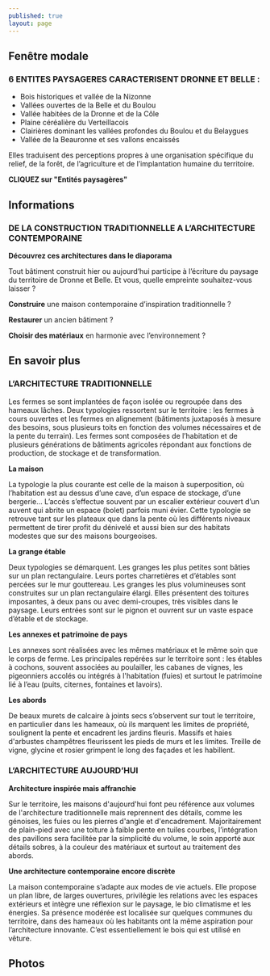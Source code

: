 ```yaml
---
published: true
layout: page
---
```



## Fenêtre modale

### 6 ENTITES PAYSAGERES CARACTERISENT DRONNE ET BELLE :

- Bois historiques et vallée de la Nizonne
- Vallées ouvertes de la Belle et du Boulou
- Vallée habitées de la Dronne et de la Côle
- Plaine céréalière du Verteillacois
- Clairières dominant les vallées profondes du Boulou et du Belaygues
- Vallée de la Beauronne et ses vallons encaissés

Elles traduisent des perceptions propres à une organisation spécifique du relief, de la forêt, de l’agriculture et de l’implantation humaine du territoire.

**CLIQUEZ sur "Entités paysagères"**

## Informations

### DE LA CONSTRUCTION TRADITIONNELLE A L’ARCHITECTURE CONTEMPORAINE

**Découvrez ces architectures dans le diaporama**

Tout bâtiment construit hier ou aujourd’hui participe à l’écriture du paysage du territoire de Dronne et Belle. Et vous, quelle empreinte souhaitez-vous laisser ?

**Construire** une maison contemporaine d’inspiration traditionnelle ?

**Restaurer** un ancien bâtiment ?

**Choisir des matériaux** en harmonie avec l’environnement ?

## En savoir plus

### L’ARCHITECTURE TRADITIONNELLE

Les fermes se sont implantées de façon isolée ou regroupée dans des hameaux lâches. Deux typologies ressortent sur le territoire : les fermes à cours ouvertes et les fermes en alignement (bâtiments juxtaposés à mesure des besoins, sous plusieurs toits en fonction des volumes nécessaires et de la pente du terrain). Les fermes sont composées de l’habitation et de plusieurs générations de bâtiments agricoles répondant aux fonctions de production, de stockage et de transformation.

**La maison**

La typologie la plus courante est celle de la maison à superposition, où l’habitation est au dessus d’une cave, d’un espace de stockage, d’une bergerie... L’accès s’effectue souvent par un escalier extérieur couvert d’un auvent qui abrite un espace (bolet) parfois muni évier. Cette typologie se retrouve tant sur les plateaux que dans la pente où les différents niveaux permettent de tirer profit du dénivelé et aussi bien sur des habitats modestes que sur des maisons bourgeoises.

**La grange étable**

Deux typologies se démarquent. Les granges les plus petites sont bâties sur un plan rectangulaire. Leurs portes charretières et d’étables sont percées sur le mur gouttereau. Les granges les plus volumineuses sont construites sur un plan rectangulaire élargi. Elles présentent des toitures imposantes, à deux pans ou avec demi-croupes, très visibles dans le paysage. Leurs entrées sont sur le pignon et ouvrent sur un vaste espace d’étable et de stockage.

**Les annexes et patrimoine de pays**

Les annexes sont réalisées avec les mêmes matériaux et le même soin que le corps de ferme. Les principales repérées sur le territoire sont : les étables à cochons, souvent associées au poulailler, les cabanes de vignes, les pigeonniers accolés ou intégrés à l'habitation (fuies) et surtout le patrimoine lié à l’eau (puits, citernes, fontaines et lavoirs).

**Les abords**

De beaux murets de calcaire à joints secs s’observent sur tout le territoire, en particulier dans les hameaux, où ils marquent les limites de propriété, soulignent la pente et encadrent les jardins fleuris. Massifs et haies d'arbustes champêtres fleurissent les pieds de murs et les limites. Treille de vigne, glycine et rosier grimpent le long des façades et les habillent.

### L’ARCHITECTURE AUJOURD’HUI

**Architecture inspirée mais affranchie**

Sur le territoire, les maisons d'aujourd'hui font peu référence aux volumes de l'architecture traditionnelle mais reprennent des détails, comme les génoises, les fuies ou les pierres d'angle et d'encadrement. Majoritairement de plain-pied avec une toiture à faible pente en tuiles courbes, l’intégration des pavillons sera facilitée par la simplicité du volume, le soin apporté aux détails sobres, à la couleur des matériaux et surtout au traitement des abords.


**Une architecture contemporaine encore discrète**

La maison contemporaine s’adapte aux modes de vie actuels. Elle propose un plan libre, de larges ouvertures, privilégie les relations avec les espaces extérieurs et intègre une réflexion sur le paysage, le bio climatisme et les énergies. Sa présence modérée est localisée sur quelques communes du territoire, dans des hameaux où les habitants ont la même aspiration pour l’architecture innovante. C’est essentiellement le bois qui est utilisé en vêture. 

## Photos
